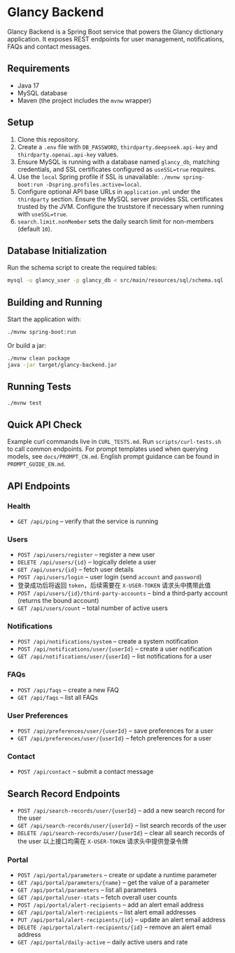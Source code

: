 # Glancy Backend

Glancy Backend is a Spring Boot service that powers the Glancy dictionary application. It exposes REST endpoints for user management, notifications, FAQs and contact messages.

## Requirements

- Java 17
- MySQL database
- Maven (the project includes the `mvnw` wrapper)

## Setup

1. Clone this repository.
2. Create a `.env` file with `DB_PASSWORD`, `thirdparty.deepseek.api-key` and
   `thirdparty.openai.api-key` values.
3. Ensure MySQL is running with a database named `glancy_db`, matching credentials, and SSL certificates configured as `useSSL=true` requires.
4. Use the `local` Spring profile if SSL is unavailable: `./mvnw spring-boot:run -Dspring.profiles.active=local`.
5. Configure optional API base URLs in `application.yml` under the `thirdparty` section.
Ensure the MySQL server provides SSL certificates trusted by the JVM. Configure the truststore if necessary when running with `useSSL=true`.
6. `search.limit.nonMember` sets the daily search limit for non-members (default `10`).

## Database Initialization

Run the schema script to create the required tables:
```bash
mysql -u glancy_user -p glancy_db < src/main/resources/sql/schema.sql
```

## Building and Running

Start the application with:

```bash
./mvnw spring-boot:run
```

Or build a jar:

```bash
./mvnw clean package
java -jar target/glancy-backend.jar
```

## Running Tests

```bash
./mvnw test
```
## Quick API Check
Example curl commands live in `CURL_TESTS.md`. Run `scripts/curl-tests.sh` to call common endpoints.
For prompt templates used when querying models, see `docs/PROMPT_CN.md`.
English prompt guidance can be found in `PROMPT_GUIDE_EN.md`.
## API Endpoints


### Health
- `GET /api/ping` – verify that the service is running

### Users
- `POST /api/users/register` – register a new user
- `DELETE /api/users/{id}` – logically delete a user
- `GET /api/users/{id}` – fetch user details
- `POST /api/users/login` – user login (send `account` and `password`)
- 登录成功后将返回 `token`，后续需要在 `X-USER-TOKEN` 请求头中携带此值
- `POST /api/users/{id}/third-party-accounts` – bind a third‑party account (returns the bound account)
- `GET /api/users/count` – total number of active users

### Notifications
- `POST /api/notifications/system` – create a system notification
- `POST /api/notifications/user/{userId}` – create a user notification
- `GET /api/notifications/user/{userId}` – list notifications for a user

### FAQs
- `POST /api/faqs` – create a new FAQ
- `GET /api/faqs` – list all FAQs

### User Preferences
- `POST /api/preferences/user/{userId}` – save preferences for a user
- `GET /api/preferences/user/{userId}` – fetch preferences for a user

### Contact
- `POST /api/contact` – submit a contact message

## Search Record Endpoints

- `POST /api/search-records/user/{userId}` – add a new search record for the user
- `GET /api/search-records/user/{userId}` – list search records of the user
- `DELETE /api/search-records/user/{userId}` – clear all search records of the user
  以上接口均需在 `X-USER-TOKEN` 请求头中提供登录令牌


### Portal
- `POST /api/portal/parameters` – create or update a runtime parameter
- `GET /api/portal/parameters/{name}` – get the value of a parameter
- `GET /api/portal/parameters` – list all parameters
- `GET /api/portal/user-stats` – fetch overall user counts
- `POST /api/portal/alert-recipients` – add an alert email address
- `GET /api/portal/alert-recipients` – list alert email addresses
- `PUT /api/portal/alert-recipients/{id}` – update an alert email address
- `DELETE /api/portal/alert-recipients/{id}` – remove an alert email address
- `GET /api/portal/daily-active` – daily active users and rate

